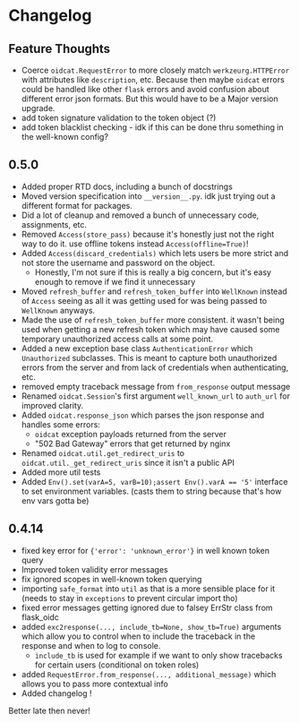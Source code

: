# Changelog

## Feature Thoughts
 - Coerce `oidcat.RequestError` to more closely match `werkzeurg.HTTPError` with attributes like `description`, etc. Because then maybe `oidcat` errors could be handled like other `flask` errors and avoid confusion about different error json formats. But this would have to be a Major version upgrade.
 - add token signature validation to the token object (?)
 - add token blacklist checking - idk if this can be done thru something in the well-known config?

## 0.5.0
 - Added proper RTD docs, including a bunch of docstrings
 - Moved version specification into `__version__.py`. idk just trying out a different format for packages.
 - Did a lot of cleanup and removed a bunch of unnecessary code, assignments, etc.
 - Removed `Access(store_pass)` because it's honestly just not the right way to do it. use offline tokens instead `Access(offline=True)`!
 - Added `Access(discard_credentials)` which lets users be more strict and not store the username and password on the object.
    - Honestly, I'm not sure if this is really a big concern, but it's easy enough to remove if we find it unnecessary
 - Moved `refresh_buffer` and `refresh_token_buffer` into `WellKnown` instead of `Access` seeing as all it was getting used for was being passed to `WellKnown` anyways.
 - Made the use of `refresh_token_buffer` more consistent. it wasn't being used when getting a new refresh token which may have caused some temporary unauthorized access calls at some point.
 - Added a new exception base class `AuthenticationError` which `Unauthorized` subclasses. This is meant to capture both unauthorized errors from the server and from lack of credentials when authenticating, etc.
 - removed empty traceback message from `from_response` output message
 - Renamed `oidcat.Session`'s first argument `well_known_url` to `auth_url` for improved clarity.
 - Added `oidcat.response_json` which parses the json response and handles some errors: 
   - `oidcat` exception payloads returned from the server
   - "502 Bad Gateway" errors that get returned by nginx
 - Renamed `oidcat.util.get_redirect_uris` to `oidcat.util._get_redirect_uris` since it isn't a public API
 - Added more util tests
 - Added `Env().set(varA=5, varB=10);assert Env().varA == '5'` interface to set environment variables. (casts them to string because that's how env vars gotta be)

## 0.4.14
 - fixed key error for `{'error': 'unknown_error'}` in well known token query
 - Improved token validity error messages
 - fix ignored scopes in well-known token querying
 - importing `safe_format` into `util` as that is a more sensible place for it (needs to stay in `exceptions` to prevent circular import tho)
 - fixed error messages getting ignored due to falsey ErrStr class from flask_oidc
 - added `exc2response(..., include_tb=None, show_tb=True)` arguments which allow you to control when to include the traceback in the response and when to log to console.
   - `include_tb` is used for example if we want to only show tracebacks for certain users (conditional on token roles)
 - added `RequestError.from_response(..., additional_message)` which allows you to pass more contextual info
 - Added changelog !

Better late then never!